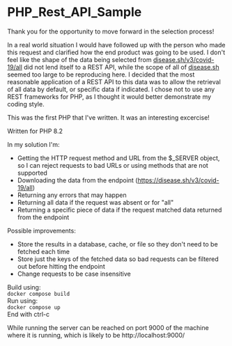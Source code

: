 # PHP_Rest_API_Sample
Thank you for the opportunity to move forward in the selection process!

In a real world situation I would have followed up with the person who made this request and clarified how the end product was going to be used.  I don't feel like the shape of the data being selected from [disease.sh/v3/covid-19/all](https://disease.sh/v3/covid-19/all) did not lend itself to a REST API, while the scope of all of [disease.sh](https://disease.sh) seemed too large to be reproducing here.  I decided that the most reasonable application of a REST API to this data was to allow the retrieval of all data by default, or specific data if indicated.  I chose not to use any REST frameworks for PHP, as I thought it would better demonstrate my coding style.

This was the first PHP that I've written.  It was an interesting excercise!

Written for PHP 8.2

In my solution I'm:
* Getting the HTTP request method and URL from the $_SERVER object, so I can reject requests to bad URLs or using methods that are not supported
* Downloading the data from the endpoint (https://disease.sh/v3/covid-19/all)
* Returning any errors that may happen
* Returning all data if the request was absent or for "all"
* Returning a specific piece of data if the request matched data returned from the endpoint

Possible improvements:
* Store the results in a database, cache, or file so they don't need to be fetched each time
* Store just the keys of the fetched data so bad requests can be filtered out before hitting the endpoint
* Change requests to be case insensitive

Build using:\
`docker compose build`\
Run using:\
`docker compose up`\
End with ctrl-c

While running the server can be reached on port 9000 of the machine where it is running, which is likely to be http://localhost:9000/
